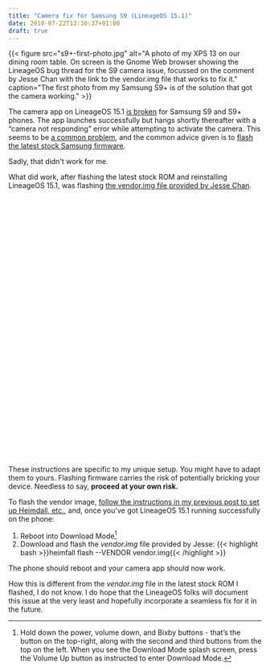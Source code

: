 ```yaml
---
title: "Camera fix for Samsung S9 (LineageOS 15.1)"
date: 2018-07-22T13:30:37+01:00
draft: true
---
```


{{< figure src="s9+-first-photo.jpg" alt="A photo of my XPS 13 on our dining room table. On screen is the Gnome Web browser showing the LineageOS bug thread for the S9 camera issue, focussed on the comment by Jesse Chan with the link to the vendor.img file that works to fix it." caption="The first photo from my Samsung S9+ is of the solution that got the camera working." >}}

The camera app on LineageOS 15.1 [is broken](https://jira.lineageos.org/browse/BUGBASH-1784) for Samsung S9 and S9+ phones. The app launches successfully but hangs shortly thereafter with a “camera not responding” error while attempting to activate the camera. This seems to be [a common problem](https://www.reddit.com/r/LineageOS/search?q=s9%20camera&restrict_sr=1), and the common advice given is to [flash the latest stock Samsung firmware](https://ar.al/2018/07/15/flashing-stock-firmware-onto-a-samsung-galaxy-s9+-sm-g965f-on-ubuntu-18.04-using-heimdall/).

Sadly, that didn't work for me.

What did work, after flashing the latest stock ROM and reinstalling LineageOS 15.1, was flashing [the vendor.img file provided by Jesse Chan](https://jira.lineageos.org/browse/BUGBASH-1784?focusedCommentId=25316&page=com.atlassian.jira.plugin.system.issuetabpanels:comment-tabpanel#comment-25316).

<p class='important-warning'><svg class='warning-icon' viewBox='0 0 1792 1896.0833' alt='Warning!'><use class='warning-path' xlink:href='/icons/font-awesome.svg#warning'></use></svg><span>These instructions are specific to my unique setup. You might have to adapt them to yours. Flashing firmware carries the risk of potentially bricking your device. Needless to say, <strong>proceed at your own risk.</strong></span></p>

To flash the vendor image, [follow the instructions in my previous post to set up Heimdall, etc.](https://ar.al/2018/07/15/flashing-stock-firmware-onto-a-samsung-galaxy-s9+-sm-g965f-on-ubuntu-18.04-using-heimdall/), and, once you've got LineageOS 15.1 running successfully on the phone:

1. Reboot into Download Mode[^1]
2. Download and flash the _vendor.img_ file provided by Jesse:
  {{< highlight bash >}}heimfall flash --VENDOR vendor.img{{< /highlight >}}

The phone should reboot and your camera app should now work.

How this is different from the _vendor.img_ file in the latest stock ROM I flashed, I do not know. I do hope that the LineageOS folks will document this issue at the very least and hopefully incorporate a seamless fix for it in the future.

[^1]: Hold down the power, volume down, and Bixby buttons - that’s the button on the top-right, along with the second and third buttons from the top on the left. When you see the Download Mode splash screen, press the Volume Up button as instructed to enter Download Mode.